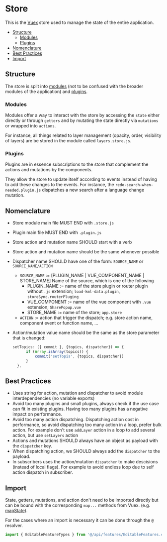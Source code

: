 # Store

This is the [Vuex](https://vuex.vuejs.org/) store used to manage the state of the entire application.

- [Structure](#structure)
  - [Modules](#modules)
  - [Plugins](#plugins)
- [Nomenclature](#nomenclature)
- [Best Practices](#best-practices)
- [Import](#import)

## Structure

The store is split into [modules](https://vuex.vuejs.org/guide/modules.html) (not to be confused with the broader modules of the application) and [plugins](https://vuex.vuejs.org/guide/plugins.html).

### Modules

Modules offer a way to interact with the store by accessing the `state` either directly or through `getters` and by mutating the state directly via `mutations` or wrapped into `actions`.

For instance, all things related to layer management (opacity, order, visibility of layers) are be stored in the module called `layers.store.js`.

### Plugins

Plugins are in essence subscriptions to the store that complement the actions and mutations by the components.

They allow the store to update itself according to events instead of having to add these changes to the events. For instance, the `redo-search-when-needed.plugin.js` dispatches a new search after a language change mutation.

## Nomenclature

- Store module main file MUST END with `.store.js`
- Plugin main file MUST END with `.plugin.js`
- Store action and mutation name SHOULD start with a verb
- Store action and mutation name should be the same whenever possible
- Dispatcher name SHOULD have one of the form: `SOURCE_NAME` or `SOURCE_NAME/ACTION`
  - `SOURCE_NAME` := [PLUGIN_NAME | VUE_COMPONENT_NAME | STORE_NAME] Name of the source, which is one of the following
    - PLUGIN_NAME := name of the store plugin or router plugin without `.js` extension; `load-kml-data.plugin`, `storeSync.routerPluging`
    - VUE_COMPONENT := name of the vue component with `.vue` extension; `SharePopup.vue`
    - STORE_NAME := name of the store; `app.store`
  - `ACTION` := action that trigger the dispatch; e.g. store action name, component event or function name, ...
- Action/mutation value name should be the same as the store parameter that is changed:

  ```javascript
  setTopics: ({ commit }, {topics, dispatcher}) => {
        if (Array.isArray(topics)) {
            commit('setTopis', {topics, dispatcher})
        }
    },
  ```

## Best Practices

- Uses string for action, mutation and dispatcher to avoid module interdependencies (no variable exports)
- Avoid too many plugins and small plugins, always check if the use case can fit in existing plugins. Having too many plugins has a negative impact on performance.
- Avoid too many action dispatching. Dispatching action cost in performance, so avoid dispatching too many action in a loop, prefer bulk action. For example don't use `addLayer` action in a loop to add several action, but use `setLayers` action
- Actions and mutations SHOULD always have an object as payload with the `dispatcher` key.
- When dispatching action, we SHOULD always add the `dispatcher` to the payload.
- In subscribers uses the action/mutation `dispatcher` to make descisions (instead of local flags). For example to avoid endless loop due to self action dispatch in subscriber.

## Import

State, getters, mutations, and action don't need to be imported directly but can be bound with the corresponding `map...` methods from Vuex. (e.g. [mapState](https://vuex.vuejs.org/guide/state.html#the-mapstate-helper)).

For the cases where an import is necessary it can be done through the `@` resolver.

```js
import { EditableFeatureTypes } from '@/api/features/EditableFeatures.class'
```
